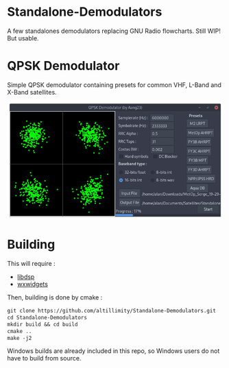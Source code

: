 # Standalone-Demodulators
A few standalones demodulators replacing GNU Radio flowcharts. Still WIP! But usable.

# QPSK Demodulator

Simple QPSK demodulator containing presets for common VHF, L-Band and X-Band satellites.

![Example while demodulating a MetOp AHRPT baseband](https://github.com/altillimity/Standalone-Demodulators/raw/master/images/QPSK.png)

# Building

This will require :
 - [libdsp](https://github.com/altillimity/libdsp)
 - [wxwidgets](https://www.wxwidgets.org/)

 Then, building is done by cmake :
 ```
git clone https://github.com/altillimity/Standalone-Demodulators.git
cd Standalone-Demodulators
mkdir build && cd build
cmake ..
make -j2
```

Windows builds are already included in this repo, so Windows users do not have to build from source.
